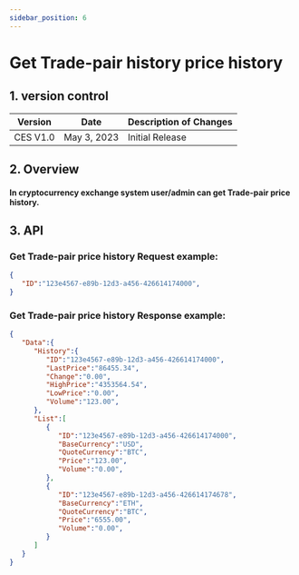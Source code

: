 ```yaml
---
sidebar_position: 6
---
```


# Get Trade-pair history price history

## 1. version control

| Version  | Date        | Description of Changes |
| -------- | ----------- | ---------------------- |
| CES V1.0 | May 3, 2023 | Initial Release        |

## 2. Overview

#### In cryptocurrency exchange system user/admin can get Trade-pair price history.


## 3. API

### Get Trade-pair price history Request example:

```json
{
   "ID":"123e4567-e89b-12d3-a456-426614174000",
}
```

### Get Trade-pair price history Response example:

```json
{
   "Data":{
      "History":{
         "ID":"123e4567-e89b-12d3-a456-426614174000",
         "LastPrice":"86455.34",
         "Change":"0.00",
         "HighPrice":"4353564.54",
         "LowPrice":"0.00",
         "Volume":"123.00",
      },
      "List":[
         {
            "ID":"123e4567-e89b-12d3-a456-426614174000",
            "BaseCurrency":"USD",
            "QuoteCurrency":"BTC",
            "Price":"123.00",
            "Volume":"0.00",
         },
         {
            "ID":"123e4567-e89b-12d3-a456-426614174678",
            "BaseCurrency":"ETH",
            "QuoteCurrency":"BTC",
            "Price":"6555.00",
            "Volume":"0.00",
         }
      ]
   }
}
```